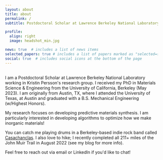 ```yaml
---
layout: about
title: about
permalink: /
subtitle: Postdoctoral Scholar at Lawrence Berkeley National Laboratory

profile:
  align: right
  image: headshot_min.jpg

news: true  # includes a list of news items
selected_papers: true # includes a list of papers marked as "selected={true}"
social: true  # includes social icons at the bottom of the page
---
```


\
I am a Postdoctoral Scholar at Lawrence Berkeley National Laboratory working
in Kristin Persson's research group. I received my PhD in Materials Science &
Engineering from the University of California, Berkeley (May 2023). I am originally from
Austin, TX, where I attended the University of Texas, at Austin and graduated with a B.S.
Mechanical Engineering (w/Highest Honors).

My research focuses on developing predictive materials synthesis. I am particularly
interested in developing algorithms to optimize how we make inorganic materials!

You can catch me playing drums in a Berkeley-based indie rock band
called [Casachanclas](https://casachanclas.bandcamp.com/). I also love to hike; I
recently completed all 211+ miles of the John Muir Trail in August 2022 (see my blog for
more info).

Feel free to reach out via email or LinkedIn if you'd like to chat!
